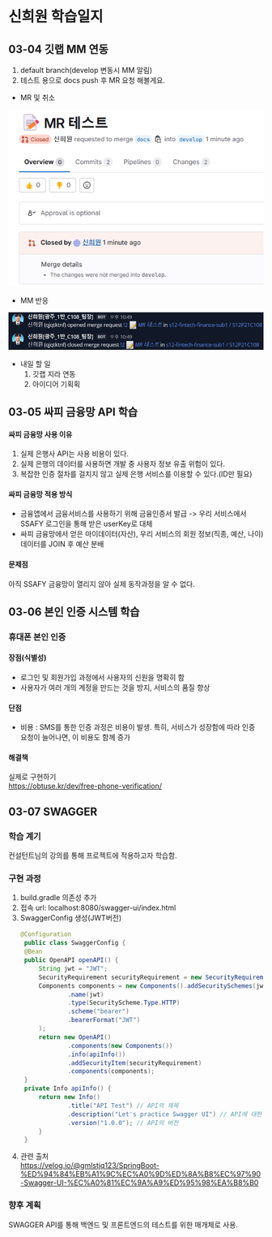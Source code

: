 # 신희원 학습일지
## 03-04 깃랩 MM 연동
1. default branch(develop 변동시 MM 알림)
2. 테스트 용으로 docs push 후 MR 요청 해볼게요.

- MR 및 취소

![alt text](mrTest.png)
- MM 반응

![alt text](MMTest.png)

- 내일 할 일
    1. 깃랩 지라 연동
    2. 아이디어 기획획

## 03-05 싸피 금융망 API 학습
#### 싸피 금융망 사용 이유
1. 실제 은행사 API는 사용 비용이 있다.
2. 실제 은행의 데이터를 사용하면 개발 중 사용자 정보 유출 위험이 있다.
3. 복잡한 인증 절차를 걸치지 않고 실제 은행 서비스를 이용할 수 있다.(ID만 필요)
#### 싸피 금융망 적용 방식
- 금융앱에서 금융서비스를 사용하기 위해 금융인증서 발급 -> 우리 서비스에서 SSAFY 로그인을 통해 받은 userKey로 대체
- 싸피 금융망에서 얻은 마이데이터(자산), 우리 서비스의 회원 정보(직종, 예산, 나이) 데이터를 JOIN 후 예산 분배

#### 문제점
아직 SSAFY 금융망이 열리지 않아 실제 동작과정을 알 수 없다.

## 03-06 본인 인증 시스템 학습
### 휴대폰 본인 인증
#### 장점(식별성)
- 로그인 및 회원가입 과정에서 사용자의 신원을 명확히 함
- 사용자가 여러 개의 계정을 만드는 것을 방지, 서비스의 품질 향상
#### 단점
- 비용 : SMS를 통한 인증 과정은 비용이 발생. 특히, 서비스가 성장함에 따라 인증 요청이 늘어나면, 이 비용도 함께 증가

#### 해결책
실제로 구현하기<br>
https://obtuse.kr/dev/free-phone-verification/

## 03-07 SWAGGER
### 학습 계기
컨설턴트님의 강의를 통해 프로젝트에 적용하고자 학습함.
### 구현 과정
1. build.gradle 의존성 추가
2. 접속 url: localhost:8080/swagger-ui/index.html
3. SwaggerConfig 생성(JWT버전)
   ```java
   @Configuration
    public class SwaggerConfig {
    @Bean
    public OpenAPI openAPI() {
        String jwt = "JWT";
        SecurityRequirement securityRequirement = new SecurityRequirement().addList(jwt);
        Components components = new Components().addSecuritySchemes(jwt, new SecurityScheme()
                .name(jwt)
                .type(SecurityScheme.Type.HTTP)
                .scheme("bearer")
                .bearerFormat("JWT")
        );
        return new OpenAPI()
                .components(new Components())
                .info(apiInfo())
                .addSecurityItem(securityRequirement)
                .components(components);
    }
    private Info apiInfo() {
        return new Info()
                .title("API Test") // API의 제목
                .description("Let's practice Swagger UI") // API에 대한 설명
                .version("1.0.0"); // API의 버전
        }
    }
   ```
4. 관련 출처 <br>
https://velog.io/@gmlstjq123/SpringBoot-%ED%94%84%EB%A1%9C%EC%A0%9D%ED%8A%B8%EC%97%90-Swagger-UI-%EC%A0%81%EC%9A%A9%ED%95%98%EA%B8%B0

### 향후 계획
SWAGGER API를 통해 백엔드 및 프론트엔드의 테스트를 위한 매개체로 사용.   